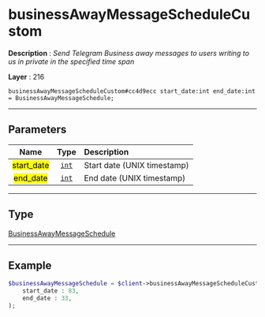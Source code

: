 # businessAwayMessageScheduleCustom

**Description** : *Send Telegram Business away messages to users writing to us in private in the specified time span*

**Layer** : 216

```tl
businessAwayMessageScheduleCustom#cc4d9ecc start_date:int end_date:int = BusinessAwayMessageSchedule;
```

---

## Parameters

| Name | Type | Description |
| :---: | :---: | :--- |
| <mark>start_date</mark> | [`int`](type/int) | Start date (UNIX timestamp) |
| <mark>end_date</mark> | [`int`](type/int) | End date (UNIX timestamp) |

---

## Type

[BusinessAwayMessageSchedule](type/BusinessAwayMessageSchedule)

---

## Example

```php
$businessAwayMessageSchedule = $client->businessAwayMessageScheduleCustom(
	start_date : 83,
	end_date : 33,
);
```